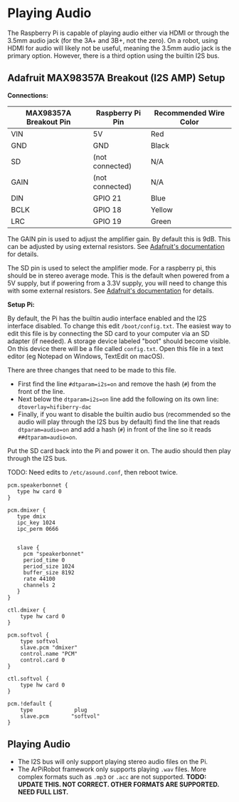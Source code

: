 # Playing Audio

The Raspberry Pi is capable of playing audio either via HDMI or through the 3.5mm audio jack (for the 3A+ and 3B+, not the zero). On a robot, using HDMI for audio will likely not be useful, meaning the 3.5mm audio jack is the primary option. However, there is a third option using the builtin I2S bus.

## Adafruit MAX98357A Breakout (I2S AMP) Setup

**Connections:**

| MAX98357A Breakout Pin | Raspberry Pi Pin | Recommended Wire Color |
| ---------------------- | ---------------- | ---------------------- |
| VIN                    | 5V               | Red                    |
| GND                    | GND              | Black                  |
| SD                     | (not connected)  | N/A                    |
| GAIN                   | (not connected)  | N/A                    |
| DIN                    | GPIO 21          | Blue                   |
| BCLK                   | GPIO 18          | Yellow                 |
| LRC                    | GPIO 19          | Green                  |

The GAIN pin is used to adjust the amplifier gain. By default this is 9dB. This can be adjusted by using external resistors. See [Adafruit's documentation](https://learn.adafruit.com/adafruit-max98357-i2s-class-d-mono-amp/pinouts) for details.

The SD pin is used to select the amplifier mode. For a raspberry pi, this should be in stereo average mode. This is the default when powered from a 5V supply, but if powering from a 3.3V supply, you will need to change this with some external resistors. See [Adafruit's documentation](https://learn.adafruit.com/adafruit-max98357-i2s-class-d-mono-amp/pinouts) for details.

**Setup Pi:**

By default, the Pi has the builtin audio interface enabled and the I2S interface disabled. To change this edit `/boot/config.txt`. The easiest way to edit this file is by connecting the SD card to your computer via an SD adapter (if needed). A storage device labeled "boot" should become visible. On this device there will be a file called `config.txt`. Open this file in a text editor (eg Notepad on Windows, TextEdit on macOS).

There are three changes that need to be made to this file.
- First find the line `#dtparam=i2s=on` and remove the hash (`#`) from the front of the line.
- Next below the `dtparam=i2s=on` line add the following on its own line: `dtoverlay=hifiberry-dac`
- Finally, if you want to disable the builtin audio bus (recommended so the audio will play through the I2S bus by default) find the line that reads `dtparam=audio=on` and add a hash (`#`) in front of the line so it reads `##dtparam=audio=on`.

Put the SD card back into the Pi and power it on. The audio should then play through the I2S bus.

TODO: Need edits to `/etc/asound.conf`, then reboot twice.

```
pcm.speakerbonnet {
   type hw card 0
}

pcm.dmixer {
   type dmix
   ipc_key 1024
   ipc_perm 0666


   slave {
     pcm "speakerbonnet"
     period_time 0
     period_size 1024
     buffer_size 8192
     rate 44100
     channels 2
   }
}

ctl.dmixer {
    type hw card 0
}

pcm.softvol {
    type softvol
    slave.pcm "dmixer"
    control.name "PCM"
    control.card 0
}

ctl.softvol {
    type hw card 0
}

pcm.!default {
    type             plug
    slave.pcm       "softvol"
}
```

## Playing Audio
- The I2S bus will only support playing stereo audio files on the Pi.
- The ArPiRobot framework only supports playing `.wav` files. More complex formats such as `.mp3` or `.acc` are not supported. **TODO: UPDATE THIS. NOT CORRECT. OTHER FORMATS ARE SUPPORTED. NEED FULL LIST.**
